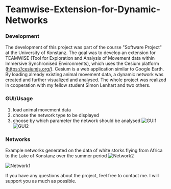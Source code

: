 # Teamwise-Extension-for-Dynamic-Networks

### Development
The development of this project was part of the course "Software Project" at the University of Konstanz. The goal was to develop an extension for TEAMWISE (Tool for Exploration and Analysis of Movement data within Immersive Synchronised Environments), which uses the Cesium platform (https://cesiumjs.org/). Cesium is a web application similar to Google Earth. By loading already existing animal movement data, a dynamic network was created and further visualized and analysed. The whole project was realized in cooperation with my fellow student Simon Lenhart and two others.

### GUI/Usage
1. load animal movement data
2. choose the network type to be displayed
3. choose by which parameter the network should be analysed
![GUI1](https://user-images.githubusercontent.com/93225702/139027940-041ea3b8-d4dc-475b-a6d6-9302cda9f4b3.png)
![GUI2](https://user-images.githubusercontent.com/93225702/139028215-d0dd2d6d-2c6a-459f-9943-813291abb8a3.png)


### Networks
Example networks generated on the data of white storks flying from Africa to the Lake of Konstanz over the summer period
![Network2](https://user-images.githubusercontent.com/93225702/139028249-c6948117-b0c9-4b74-af58-d0a94ed00d0a.png)

![Network1](https://user-images.githubusercontent.com/93225702/139028236-2685796e-7700-434a-9469-1a35c2dce767.png)

If you have any questions about the project, feel free to contact me. I will support you as much as possible.
